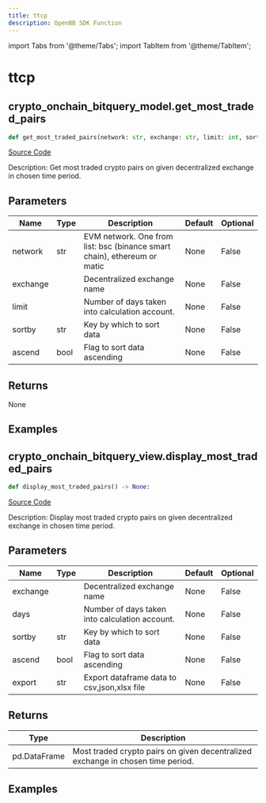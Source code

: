 ```yaml
---
title: ttcp
description: OpenBB SDK Function
---
```


import Tabs from '@theme/Tabs';
import TabItem from '@theme/TabItem';

# ttcp

<Tabs>
<TabItem value="model" label="Model" default>

## crypto_onchain_bitquery_model.get_most_traded_pairs

```python title='openbb_terminal/cryptocurrency/onchain/bitquery_model.py'
def get_most_traded_pairs(network: str, exchange: str, limit: int, sortby: str, ascend: bool) -> DataFrame:
```
[Source Code](https://github.com/OpenBB-finance/OpenBBTerminal/tree/main/openbb_terminal/cryptocurrency/onchain/bitquery_model.py#L658)

Description: Get most traded crypto pairs on given decentralized exchange in chosen time period.

## Parameters

| Name | Type | Description | Default | Optional |
| ---- | ---- | ----------- | ------- | -------- |
| network | str | EVM network. One from list: bsc (binance smart chain), ethereum or matic | None | False |
| exchange |  | Decentralized exchange name | None | False |
| limit |  | Number of days taken into calculation account. | None | False |
| sortby | str | Key by which to sort data | None | False |
| ascend | bool | Flag to sort data ascending | None | False |

## Returns

None

## Examples



</TabItem>
<TabItem value="view" label="View">

## crypto_onchain_bitquery_view.display_most_traded_pairs

```python title='openbb_terminal/decorators.py'
def display_most_traded_pairs() -> None:
```
[Source Code](https://github.com/OpenBB-finance/OpenBBTerminal/tree/main/openbb_terminal/decorators.py#L284)

Description: Display most traded crypto pairs on given decentralized exchange in chosen time period.

## Parameters

| Name | Type | Description | Default | Optional |
| ---- | ---- | ----------- | ------- | -------- |
| exchange |  | Decentralized exchange name | None | False |
| days |  | Number of days taken into calculation account. | None | False |
| sortby | str | Key by which to sort data | None | False |
| ascend | bool | Flag to sort data ascending | None | False |
| export | str | Export dataframe data to csv,json,xlsx file | None | False |

## Returns

| Type | Description |
| ---- | ----------- |
| pd.DataFrame | Most traded crypto pairs on given decentralized exchange in chosen time period. |

## Examples



</TabItem>
</Tabs>